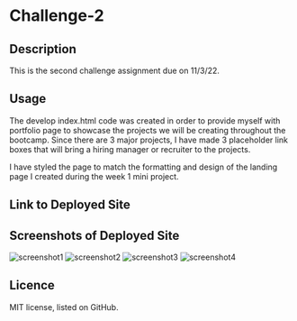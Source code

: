 # Challenge-2

## Description

This is the second challenge assignment due on 11/3/22.

## Usage

The develop index.html code was created in order to provide myself with portfolio page to showcase the projects we will be creating throughout the bootcamp. Since there are 3 major projects, I have made 3 placeholder link boxes that will bring a hiring manager or recruiter to the projects.

I have styled the page to match the formatting and design of the landing page I created during the week 1 mini project.

## Link to Deployed Site


## Screenshots of Deployed Site

![screenshot1](assets/images/Screenshot1.png)
![screenshot2](assets/images/Screenshot2.png)
![screenshot3](assets/images/Screenshot3.png)
![screenshot4](assets/images/Screenshot4.png)


## Licence

MIT license, listed on GitHub.
